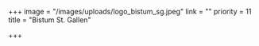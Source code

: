 +++
image = "/images/uploads/logo_bistum_sg.jpeg"
link = ""
priority = 11
title = "Bistum St. Gallen"

+++
